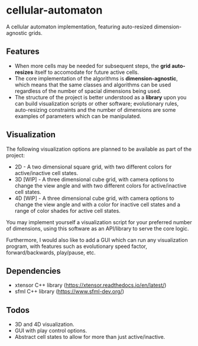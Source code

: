 # cellular-automaton

A cellular automaton implementation, featuring auto-resized dimension-agnostic grids.

## Features

* When more cells may be needed for subsequent steps, the **grid auto-resizes** itself to accomodate for future active cells.
* The core implementation of the algorithms is **dimension-agnostic**, which means that the same classes and algorithms can be used regardless of the number of spacial dimensions being used. 
* The structure of the project is better understood as a **library** upon you can build visualization scripts or other software; evolutionary rules, auto-resizing constraints and the number of dimensions are some examples of parameters which can be manipulated.

## Visualization

The following visualization options are planned to be available as part of the project:

* 2D - A two dimensional square grid, with two different colors for active/inactive cell states.
* 3D [WIP] - A three dimensional cube grid, with camera options to change the view angle and with two different colors for active/inactive cell states.
* 4D [WIP] - A three dimensional cube grid, with camera options to change the view angle and with a color for inactive cell states and a range of color shades for active cell states.

You may implement yourself a visualization script for your preferred number of dimensions, using this software as an API/library to serve the core logic.

Furthermore, I would also like to add a GUI which can run any visualization program, with features such as evolutionary speed factor, forward/backwards, play/pause, etc.

## Dependencies

* xtensor C++ library (https://xtensor.readthedocs.io/en/latest/)
* sfml C++ library (https://www.sfml-dev.org/)

## Todos

* 3D and 4D visualization.
* GUI with play control options.
* Abstract cell states to allow for more than just active/inactive.
